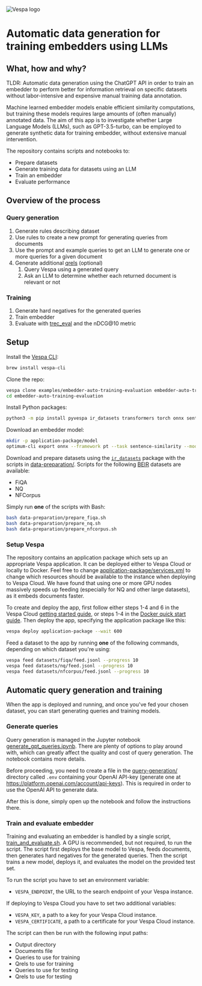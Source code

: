 ![Vespa logo](https://vespa.ai/assets/vespa-logo-color.png)

# Automatic data generation for training embedders using LLMs

## What, how and why?

TLDR: Automatic data generation using the ChatGPT API in order to train an embedder to
perform better for information retrieval on specific datasets without labor-intensive and expensive manual training data annotation.

Machine learned embedder models enable efficient similarity computations,
but training these models requires large amounts of (often manually) annotated data.
The aim of this app is to investigate whether Large Language Models (LLMs), such as GPT-3.5-turbo,
can be employed to generate synthetic data for training embedder, without extensive manual intervention.

The repository contains scripts and notebooks to:
- Prepare datasets
- Generate training data for datasets using an LLM
- Train an embedder 
- Evaluate performance

## Overview of the process

### Query generation

1. Generate rules describing dataset
2. Use rules to create a new prompt for generating queries from documents
3. Use the prompt and example queries to get an LLM to generate one or more queries for a given document
4. Generate additional [qrels](https://trec.nist.gov/data/qrels_eng/) (optional)
    1. Query Vespa using a generated query
    2. Ask an LLM to determine whether each returned document is relevant or not

### Training

1. Generate hard negatives for the generated queries
2. Train embedder
3. Evaluate with [trec_eval](https://github.com/usnistgov/trec_eval) and the nDCG@10 metric

## Setup 

Install the [Vespa CLI](https://docs.vespa.ai/en/vespa-cli.html):

```bash
brew install vespa-cli
```

Clone the repo:

```bash
vespa clone examples/embedder-auto-training-evaluation embedder-auto-training-evaluation
cd embedder-auto-training-evaluation
```

Install Python packages:

```bash
python3 -m pip install pyvespa ir_datasets transformers torch onnx sentence_transformers optimum[exporters]
```

Download an embedder model:

```bash
mkdir -p application-package/model
optimum-cli export onnx --framework pt --task sentence-similarity --model 'intfloat/e5-small-v2' application-package/model/
```

Download and prepare datasets using the [`ir_datasets`](https://ir-datasets.com/) package with the scripts in <a href="data-preparation/" data-proofer-ignore>data-preparation/</a>.
Scripts for the following [BEIR](https://github.com/beir-cellar/beir) datasets are available:

- FiQA
- NQ
- NFCorpus

Simply run **one** of the scripts with Bash:

```bash
bash data-preparation/prepare_fiqa.sh
bash data-preparation/prepare_nq.sh
bash data-preparation/prepare_nfcorpus.sh
```

### Setup Vespa

The repository contains an application package which sets
up an appropriate Vespa application. It can be deployed
either to Vespa Cloud or locally to Docker.
Feel free to change [application-package/services.xml](application-package/services.xml)
to change which resources should be available to the instance when deploying to Vespa Cloud.
We have found that using one or more GPU nodes massively speeds up feeding
(especially for NQ and other large datasets), as it embeds documents faster.

To create and deploy the app, first follow either steps 1-4 and 6 in the Vespa Cloud [getting started guide](https://cloud.vespa.ai/en/getting-started),
or steps 1-4 in the [Docker quick start guide](https://docs.vespa.ai/en/vespa-quick-start.html).
Then deploy the app, specifying the application package like this:

```bash
vespa deploy application-package --wait 600
```

Feed a dataset to the app by running **one** of the following commands,
depending on which dataset you're using:

```bash
vespa feed datasets/fiqa/feed.jsonl --progress 10
vespa feed datasets/nq/feed.jsonl --progress 10
vespa feed datasets/nfcorpus/feed.jsonl --progress 10
```

## Automatic query generation and training

When the app is deployed and running, and once you've fed your chosen dataset,
you can start generating queries and training models.

### Generate queries

Query generation is managed in the Jupyter notebook 
[generate_gpt_queries.ipynb](query-generation/generate_gpt_queries.ipynb).
There are plenty of options to play around with,
which can greatly affect the quality and cost of query generation.
The notebook contains more details.

Before proceeding, you need to create a file in the
<a href="query-generation/" data-proofer-ignore>query-generation/</a> directory called `.env`
containing your OpenAI API-key (generate one at https://platform.openai.com/account/api-keys).
This is required in order to use the OpenAI API to generate data.

After this is done, simply open up the notebook and follow the instructions there.

### Train and evaluate embedder

Training and evaluating an embedder is handled by a single script, [train_and_evaluate.sh](training-evaluation/train_and_evaluate.sh).
A GPU is recommended, but not required, to run the script.
The script first deploys the base model to Vespa, feeds documents, then generates hard negatives
for the generated queries.
Then the script trains a new model, deploys it, and evaluates the model on the provided test set.

To run the script you have to set an environment variable:

- `VESPA_ENDPOINT`, the URL to the search endpoint of your Vespa instance.

If deploying to Vespa Cloud you have to set two additional variables:

- `VESPA_KEY`, a path to a key for your Vespa Cloud instance.
- `VESPA_CERTIFICATE`, a path to a certificate for your Vespa Cloud instance.

The script can then be run with the following input paths:

- Output directory
- Documents file
- Queries to use for training
- Qrels to use for training
- Queries to use for testing
- Qrels to use for testing
